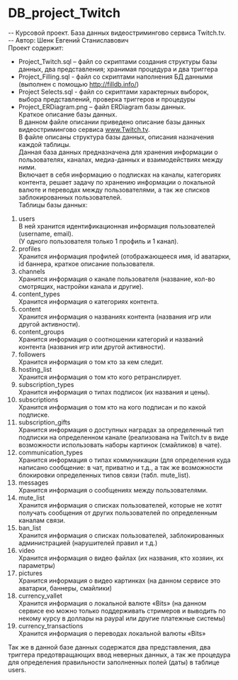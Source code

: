 # DB_project_Twitch  
-- Курсовой проект. База данных видеостримингово сервиса Twitch.tv.  
-- Автор: Шенк Евгений Станиславович  
	Проект содержит:   
- Project_Twitch.sql – файл со скриптами создания структуры базы данных, два представления; хранимая процедура и два триггера  
- Project_Filling.sql - файл со скриптами наполнения БД данными (выполнен с помощью http://filldb.info/)  
- Project Selects.sql - файл со скриптами характерных выборок, выбора представлений, проверка триггеров и процедуры  
- Project_ERDiagram.png – файл ERDiagram базы данных.  
	Краткое описание базы данных.  
  В данном файле описании приведено описание базы данных видеостримингово сервиса www.Twitch.tv.  
В файле описаны структура базы данных, описания назначения каждой таблицы.  
Данная база данных предназначена для хранения информации о пользователях, каналах, медиа-данных и взаимодействиях между ними.  
Включает в себя информацию о подписках на каналы, категориях контента, 
решает задачу по хранению информации о локальной валюте и переводах между пользователями, 
а так же списков заблокированных пользователей.  
	Таблицы базы данных:  
 1. users  
В ней хранится идентификационная информация пользователей (username, email).  
(У одного пользователя только 1 профиль и 1 канал).  
 2. profiles  
Хранится информация профилей (отображающееся имя, id аватарки, id баннера, краткое описание пользователя.  
 3. channels  
Хранится информация о канале пользователя (название, кол-во смотрящих, настройки канала и другие).  
 4. content_types  
Хранится информация о категориях контента.  
 5. content  
Хранится информация о названиях контента (названия игр или другой активности).  
 5. content_groups  
Хранится информация о соотношении категорий и названий контента (названия игр или другой активности).  
 6. followers  
Хранится информация о том кто за кем следит.  
 7. hosting_list  
Хранится информация о том кто кого ретранслирует.  
 8. subscription_types  
Хранится информация о типах подписок (их названия и цены).  
 9. subscriptions  
Хранится информация о том кто на кого подписан и по какой подписке.  
 10. subscription_gifts  
Хранится информация о доступных наградах за определенный тип подписки на определенном канале 
(реализована на Twitch.tv в виде возможности использовать наборы картинок (смайликов) в чате).  
 11. communication_types  
Хранится информация о типах коммуникации (для определения куда написано сообщение: в чат, приватно и т.д., 
а так же возможности блокировки определенных типов связи (табл. mute_list).  
 12. messages  
Хранится информация о сообщениях между пользователями.  
 13. mute_list  
Хранится информация о списках пользователей, которые не хотят получать сообщения от других пользователей 
по определенным каналам связи.  
 14. ban_list  
Хранится информация о списках пользователей, заблокированных администрацией (нарушителей правил и т.д.)  
 15. video  
Хранится информация о видео файлах (их названия, кто хозяин, их параметры)  
 16. pictures  
Хранится информация о видео картинках (на данном сервисе это аватарки, баннеры, смайлики)  
 17. currency_vallet  
Хранится информация о локальной валюте «Bits» (на данном сервисе ею можно только поддерживать стримеров 
и выводить по некому курсу в доллары на paypal или другие платежные системы)  
 18. currency_transactions  
Хранится информация о переводах локальной валюты «Bits»  
  
 Так же в данной базе данных содержатся два представления, два триггера предотвращающих ввод неверных данных, 
а так же процедура для определения правильности заполненных полей (даты) в таблице users.  
